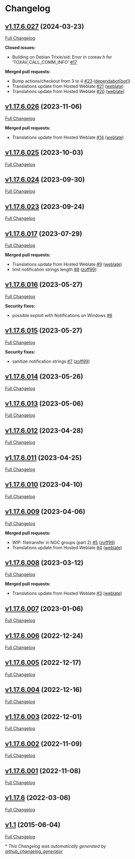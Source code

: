 # Changelog

## [v1.17.6.027](https://github.com/Zoxcore/qTox_enhanced/tree/v1.17.6.027) (2024-03-23)

[Full Changelog](https://github.com/Zoxcore/qTox_enhanced/compare/v1.17.6.026...v1.17.6.027)

**Closed issues:**

- Building on Debian Trixie/sid: Error in coreav.h for ‘TOXAV\_CALL\_COMM\_INFO’ [\#17](https://github.com/Zoxcore/qTox_enhanced/issues/17)

**Merged pull requests:**

- Bump actions/checkout from 3 to 4 [\#23](https://github.com/Zoxcore/qTox_enhanced/pull/23) ([dependabot[bot]](https://github.com/apps/dependabot))
- Translations update from Hosted Weblate [\#21](https://github.com/Zoxcore/qTox_enhanced/pull/21) ([weblate](https://github.com/weblate))
- Translations update from Hosted Weblate [\#20](https://github.com/Zoxcore/qTox_enhanced/pull/20) ([weblate](https://github.com/weblate))

## [v1.17.6.026](https://github.com/Zoxcore/qTox_enhanced/tree/v1.17.6.026) (2023-11-06)

[Full Changelog](https://github.com/Zoxcore/qTox_enhanced/compare/v1.17.6.025...v1.17.6.026)

**Merged pull requests:**

- Translations update from Hosted Weblate [\#14](https://github.com/Zoxcore/qTox_enhanced/pull/14) ([weblate](https://github.com/weblate))

## [v1.17.6.025](https://github.com/Zoxcore/qTox_enhanced/tree/v1.17.6.025) (2023-10-03)

[Full Changelog](https://github.com/Zoxcore/qTox_enhanced/compare/v1.17.6.024...v1.17.6.025)

## [v1.17.6.024](https://github.com/Zoxcore/qTox_enhanced/tree/v1.17.6.024) (2023-09-30)

[Full Changelog](https://github.com/Zoxcore/qTox_enhanced/compare/v1.17.6.023...v1.17.6.024)

## [v1.17.6.023](https://github.com/Zoxcore/qTox_enhanced/tree/v1.17.6.023) (2023-09-24)

[Full Changelog](https://github.com/Zoxcore/qTox_enhanced/compare/v1.17.6.017...v1.17.6.023)

## [v1.17.6.017](https://github.com/Zoxcore/qTox_enhanced/tree/v1.17.6.017) (2023-07-29)

[Full Changelog](https://github.com/Zoxcore/qTox_enhanced/compare/v1.17.6.016...v1.17.6.017)

**Merged pull requests:**

- Translations update from Hosted Weblate [\#9](https://github.com/Zoxcore/qTox_enhanced/pull/9) ([weblate](https://github.com/weblate))
- limit notification strings length [\#8](https://github.com/Zoxcore/qTox_enhanced/pull/8) ([zoff99](https://github.com/zoff99))

## [v1.17.6.016](https://github.com/Zoxcore/qTox_enhanced/tree/v1.17.6.016) (2023-05-27)

[Full Changelog](https://github.com/Zoxcore/qTox_enhanced/compare/v1.17.6.015...v1.17.6.016)

**Security fixes:**

- possible exploit with Notifications on Windows [\#6](https://github.com/Zoxcore/qTox_enhanced/issues/6)

## [v1.17.6.015](https://github.com/Zoxcore/qTox_enhanced/tree/v1.17.6.015) (2023-05-27)

[Full Changelog](https://github.com/Zoxcore/qTox_enhanced/compare/v1.17.6.014...v1.17.6.015)

**Security fixes:**

- sanitize notification strings [\#7](https://github.com/Zoxcore/qTox_enhanced/pull/7) ([zoff99](https://github.com/zoff99))

## [v1.17.6.014](https://github.com/Zoxcore/qTox_enhanced/tree/v1.17.6.014) (2023-05-26)

[Full Changelog](https://github.com/Zoxcore/qTox_enhanced/compare/v1.17.6.013...v1.17.6.014)

## [v1.17.6.013](https://github.com/Zoxcore/qTox_enhanced/tree/v1.17.6.013) (2023-05-06)

[Full Changelog](https://github.com/Zoxcore/qTox_enhanced/compare/v1.17.6.012...v1.17.6.013)

## [v1.17.6.012](https://github.com/Zoxcore/qTox_enhanced/tree/v1.17.6.012) (2023-04-28)

[Full Changelog](https://github.com/Zoxcore/qTox_enhanced/compare/v1.17.6.011...v1.17.6.012)

## [v1.17.6.011](https://github.com/Zoxcore/qTox_enhanced/tree/v1.17.6.011) (2023-04-25)

[Full Changelog](https://github.com/Zoxcore/qTox_enhanced/compare/v1.17.6.010...v1.17.6.011)

## [v1.17.6.010](https://github.com/Zoxcore/qTox_enhanced/tree/v1.17.6.010) (2023-04-10)

[Full Changelog](https://github.com/Zoxcore/qTox_enhanced/compare/v1.17.6.009...v1.17.6.010)

## [v1.17.6.009](https://github.com/Zoxcore/qTox_enhanced/tree/v1.17.6.009) (2023-04-06)

[Full Changelog](https://github.com/Zoxcore/qTox_enhanced/compare/v1.17.6.008...v1.17.6.009)

**Merged pull requests:**

- WIP: filetransfer in NGC groups \(part 2\) [\#5](https://github.com/Zoxcore/qTox_enhanced/pull/5) ([zoff99](https://github.com/zoff99))
- Translations update from Hosted Weblate [\#4](https://github.com/Zoxcore/qTox_enhanced/pull/4) ([weblate](https://github.com/weblate))

## [v1.17.6.008](https://github.com/Zoxcore/qTox_enhanced/tree/v1.17.6.008) (2023-03-12)

[Full Changelog](https://github.com/Zoxcore/qTox_enhanced/compare/v1.17.6.007...v1.17.6.008)

**Merged pull requests:**

- Translations update from Hosted Weblate [\#3](https://github.com/Zoxcore/qTox_enhanced/pull/3) ([weblate](https://github.com/weblate))

## [v1.17.6.007](https://github.com/Zoxcore/qTox_enhanced/tree/v1.17.6.007) (2023-01-06)

[Full Changelog](https://github.com/Zoxcore/qTox_enhanced/compare/v1.17.6.006...v1.17.6.007)

## [v1.17.6.006](https://github.com/Zoxcore/qTox_enhanced/tree/v1.17.6.006) (2022-12-24)

[Full Changelog](https://github.com/Zoxcore/qTox_enhanced/compare/v1.17.6.005...v1.17.6.006)

## [v1.17.6.005](https://github.com/Zoxcore/qTox_enhanced/tree/v1.17.6.005) (2022-12-17)

[Full Changelog](https://github.com/Zoxcore/qTox_enhanced/compare/v1.17.6.004...v1.17.6.005)

## [v1.17.6.004](https://github.com/Zoxcore/qTox_enhanced/tree/v1.17.6.004) (2022-12-16)

[Full Changelog](https://github.com/Zoxcore/qTox_enhanced/compare/v1.17.6.003...v1.17.6.004)

## [v1.17.6.003](https://github.com/Zoxcore/qTox_enhanced/tree/v1.17.6.003) (2022-12-01)

[Full Changelog](https://github.com/Zoxcore/qTox_enhanced/compare/v1.17.6.002...v1.17.6.003)

## [v1.17.6.002](https://github.com/Zoxcore/qTox_enhanced/tree/v1.17.6.002) (2022-11-09)

[Full Changelog](https://github.com/Zoxcore/qTox_enhanced/compare/v1.17.6.001...v1.17.6.002)

## [v1.17.6.001](https://github.com/Zoxcore/qTox_enhanced/tree/v1.17.6.001) (2022-11-08)

[Full Changelog](https://github.com/Zoxcore/qTox_enhanced/compare/v1.17.6...v1.17.6.001)

## [v1.17.6](https://github.com/Zoxcore/qTox_enhanced/tree/v1.17.6) (2022-03-06)

[Full Changelog](https://github.com/Zoxcore/qTox_enhanced/compare/v1.1...v1.17.6)

## [v1.1](https://github.com/Zoxcore/qTox_enhanced/tree/v1.1) (2015-06-04)

[Full Changelog](https://github.com/Zoxcore/qTox_enhanced/compare/18cee41cfb2a38fb63634d9898b9bba3b40ff462...v1.1)



\* *This Changelog was automatically generated by [github_changelog_generator](https://github.com/github-changelog-generator/github-changelog-generator)*
